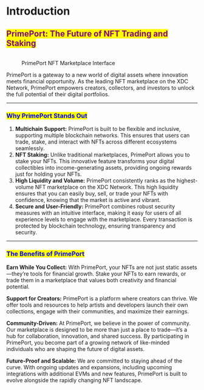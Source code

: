 # Introduction

## <mark style="color:purple;">PrimePort: The Future of NFT Trading and Staking</mark>

<figure><img src="https://files.gitbook.com/v0/b/gitbook-x-prod.appspot.com/o/spaces%2FBWHFarZlkixRelPXZL6O%2Fuploads%2FiZjYEY0tcZjjwucLZLBg%2FPRIMEPORT.jpg?alt=media&#x26;token=5ac5567e-2529-48e3-8546-0e2278cc99cb" alt=""><figcaption><p>PrimePort NFT Marketplace Interface</p></figcaption></figure>

PrimePort is a gateway to a new world of digital assets where innovation meets financial opportunity. As the leading NFT marketplace on the XDC Network, PrimePort empowers creators, collectors, and investors to unlock the full potential of their digital portfolios.

***

### <mark style="color:blue;">Why PrimePort Stands Out</mark>

1. **Multichain Support:** PrimePort is built to be flexible and inclusive, supporting multiple blockchain networks. This ensures that users can trade, stake, and interact with NFTs across different ecosystems seamlessly.
2. **NFT Staking:** Unlike traditional marketplaces, PrimePort allows you to stake your NFTs. This innovative feature transforms your digital collectibles into income-generating assets, providing ongoing rewards just for holding your NFTs.
3. **High Liquidity and Volume:** PrimePort consistently ranks as the highest-volume NFT marketplace on the XDC Network. This high liquidity ensures that you can easily buy, sell, or trade your NFTs with confidence, knowing that the market is active and vibrant.
4. **Secure and User-Friendly:** PrimePort combines robust security measures with an intuitive interface, making it easy for users of all experience levels to engage with the marketplace. Every transaction is protected by blockchain technology, ensuring transparency and security.

***

### <mark style="color:blue;">The Benefits of PrimePort</mark>

**Earn While You Collect:** With PrimePort, your NFTs are not just static assets—they’re tools for financial growth. Stake your NFTs to earn rewards, or trade them in a marketplace that values both creativity and financial potential.

**Support for Creators:** PrimePort is a platform where creators can thrive. We offer tools and resources to help artists and developers launch their own collections, engage with their communities, and maximize their earnings.

**Community-Driven:** At PrimePort, we believe in the power of community. Our marketplace is designed to be more than just a place to trade—it’s a hub for collaboration, innovation, and shared success. By participating in PrimePort, you become part of a growing network of like-minded individuals who are shaping the future of digital assets.

**Future-Proof and Scalable:** We are committed to staying ahead of the curve. With ongoing updates and expansions, including upcoming integrations with additional EVMs and new features, PrimePort is built to evolve alongside the rapidly changing NFT landscape.
